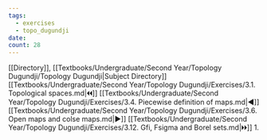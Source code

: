 ```yaml
---
tags:
  - exercises
  - topo_dugundji
date: 
count: 28
---
```

[[Directory]], [[Textbooks/Undergraduate/Second Year/Topology Dugundji/Topology Dugundji|Subject Directory]]
[[Textbooks/Undergraduate/Second Year/Topology Dugundji/Exercises/3.1. Topological spaces.md|🞀🞀]] [[Textbooks/Undergraduate/Second Year/Topology Dugundji/Exercises/3.4. Piecewise definition of maps.md|◀]] [[Textbooks/Undergraduate/Second Year/Topology Dugundji/Exercises/3.6. Open maps and colse maps.md|▶]] [[Textbooks/Undergraduate/Second Year/Topology Dugundji/Exercises/3.12. Gfi, Fsigma and Borel sets.md|🞂🞂]]
1. 